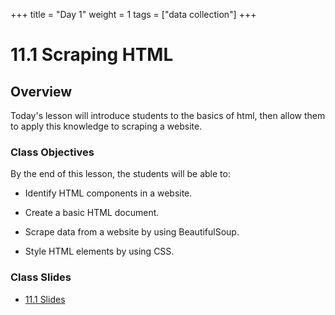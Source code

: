 +++
title = "Day 1"
weight = 1
tags = ["data collection"] 
+++

# 11.1 Scraping HTML

## Overview

Today's lesson will introduce students to the basics of html, then allow them to apply this knowledge to scraping a website.

### Class Objectives

By the end of this lesson, the students will be able to:

* Identify HTML components in a website.

* Create a basic HTML document.

* Scrape data from a website by using BeautifulSoup.

* Style HTML elements by using CSS.

### Class Slides
* [11.1 Slides](https://docs.google.com/presentation/d/1JJcGqzJn-aYZUjwTbFR3q82WGnR3qemQP_ka-OY6Q8g/edit?usp=sharing)
